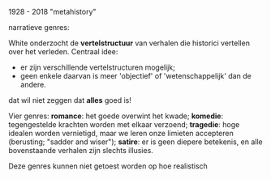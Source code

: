 1928 - 2018
"metahistory"

narratieve genres:

White onderzocht de **vertelstructuur** van verhalen die historici vertellen over het verleden.
Centraal idee:
- er zijn verschillende vertelstructuren mogelijk;
- geen enkele daarvan is meer 'objectief' of 'wetenschappelijk' dan de andere.

dat wil niet zeggen dat **alles** goed is!

Vier genres:
**romance**: het goede overwint het kwade;
**komedie**: tegengestelde krachten worden met elkaar verzoend;
**tragedie**: hoge idealen worden vernietigd, maar we leren onze limieten accepteren (berusting; "sadder and wiser");
**satire**: er is geen diepere betekenis, en alle bovenstaande verhalen zijn slechts illusies.

Deze genres kunnen niet getoest worden op hoe realistisch 



